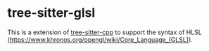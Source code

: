 tree-sitter-glsl
==================

This is a extension of [tree-sitter-cpp](https://github.com/tree-sitter/tree-sitter-cpp) to support
the syntax of HLSL (https://www.khronos.org/opengl/wiki/Core_Language_(GLSL)).

